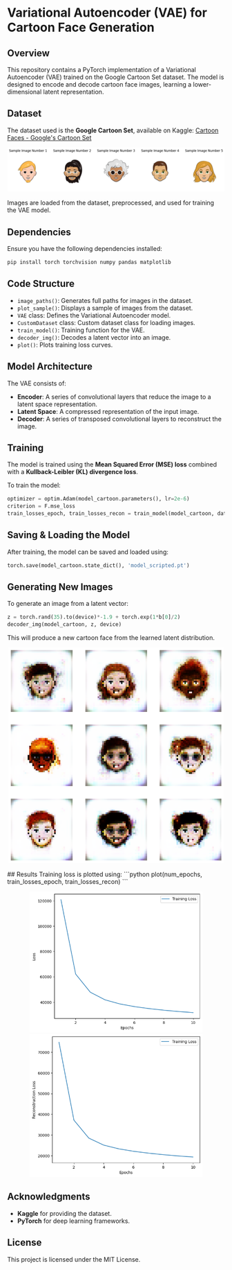 # Variational Autoencoder (VAE) for Cartoon Face Generation

## Overview
This repository contains a PyTorch implementation of a Variational Autoencoder (VAE) trained on the Google Cartoon Set dataset. The model is designed to encode and decode cartoon face images, learning a lower-dimensional latent representation.

## Dataset
The dataset used is the **Google Cartoon Set**, available on Kaggle:
[Cartoon Faces - Google's Cartoon Set](https://www.kaggle.com/datasets)
<p align="center">
  <img src="Images/4.png" />
</p>
Images are loaded from the dataset, preprocessed, and used for training the VAE model.

## Dependencies
Ensure you have the following dependencies installed:
```bash
pip install torch torchvision numpy pandas matplotlib
```

## Code Structure
- `image_paths()`: Generates full paths for images in the dataset.
- `plot_sample()`: Displays a sample of images from the dataset.
- `VAE` class: Defines the Variational Autoencoder model.
- `CustomDataset` class: Custom dataset class for loading images.
- `train_model()`: Training function for the VAE.
- `decoder_img()`: Decodes a latent vector into an image.
- `plot()`: Plots training loss curves.

## Model Architecture
The VAE consists of:
- **Encoder**: A series of convolutional layers that reduce the image to a latent space representation.
- **Latent Space**: A compressed representation of the input image.
- **Decoder**: A series of transposed convolutional layers to reconstruct the image.

## Training
The model is trained using the **Mean Squared Error (MSE) loss** combined with a **Kullback-Leibler (KL) divergence loss**.

To train the model:
```python
optimizer = optim.Adam(model_cartoon.parameters(), lr=2e-6)
criterion = F.mse_loss
train_losses_epoch, train_losses_recon = train_model(model_cartoon, dataloader_cartoon, optimizer, criterion, device, num_epochs=5)
```

## Saving & Loading the Model
After training, the model can be saved and loaded using:
```python
torch.save(model_cartoon.state_dict(), 'model_scripted.pt')
```

## Generating New Images
To generate an image from a latent vector:
```python
z = torch.rand(35).to(device)*-1.9 + torch.exp(1*b[0]/2)
decoder_img(model_cartoon, z, device)
```
This will produce a new cartoon face from the learned latent distribution.
<p align="center">
  <img src="Images/3.png" width="500"/>
</p>
## Results
Training loss is plotted using:
```python
plot(num_epochs, train_losses_epoch, train_losses_recon)
```
<p align="center">
  <img src="Images/1.png"  width="400"/>
  <img src="Images/2.png"  width="400"/>
</p>

## Acknowledgments
- **Kaggle** for providing the dataset.
- **PyTorch** for deep learning frameworks.

## License
This project is licensed under the MIT License.


